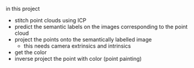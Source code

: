 in this project 
- stitch point clouds using ICP
- predict the semantic labels on the images corresponding to the point cloud
- project the points onto the semantically labelled image
	- this needs camera extrinsics and intrinsics 
- get the color
- inverse project the point with color (point painting)